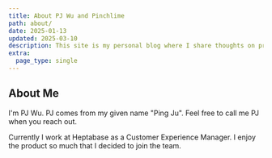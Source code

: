 ```yaml
---
title: About PJ Wu and Pinchlime
path: about/
date: 2025-01-13
updated: 2025-03-10
description: This site is my personal blog where I share thoughts on productivity tools and workflows.
extra:
  page_type: single
---
```


## About Me

I'm PJ Wu. PJ comes from my given name "Ping Ju". Feel free to call me PJ when you reach out.

Currently I work at Heptabase as a Customer Experience Manager. I enjoy the product so much that I decided to join the team.

